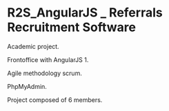 # R2S_AngularJS _ Referrals Recruitment Software
Academic project.

Frontoffice with AngularJS 1.

Agile methodology scrum.

PhpMyAdmin.

Project composed of 6 members.
